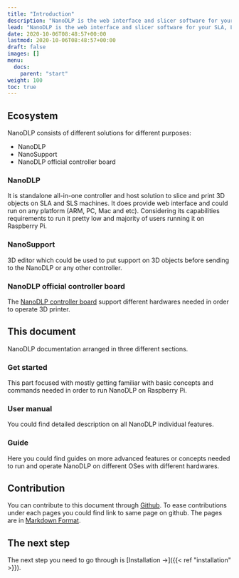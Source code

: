 ```yaml
---
title: "Introduction"
description: "NanoDLP is the web interface and slicer software for your SLA, LCD and DLP 3D printers that allows you to monitor and control your 3D printers."
lead: "NanoDLP is the web interface and slicer software for your SLA, LCD and DLP 3D printers that allows you to monitor and control your 3D printers. The goal of this document is to make you familiar with how to run NanoDLP and its functionalities."
date: 2020-10-06T08:48:57+00:00
lastmod: 2020-10-06T08:48:57+00:00
draft: false
images: []
menu:
  docs:
    parent: "start"
weight: 100
toc: true
---
```


## Ecosystem

NanoDLP consists of different solutions for different purposes:

* NanoDLP
* NanoSupport
* NanoDLP official controller board

### NanoDLP

It is standalone all-in-one controller and host solution to slice and print 3D objects on SLA and SLS machines. It does provide web interface and could run on any platform (ARM, PC, Mac and etc). Considering its capabilities requirements to run it pretty low and majority of users running it on Raspberry Pi.

### NanoSupport

3D editor which could be used to put support on 3D objects before sending to the NanoDLP or any other controller. 

### NanoDLP official controller board

The [NanoDLP controller board](https://www.nanodlp.com/nanodlp-controller-board/) support different hardwares needed in order to operate 3D printer.

## This document

NanoDLP documentation arranged in three different sections.

### Get started

This part focused with mostly getting familiar with basic concepts and commands needed in order to run NanoDLP on Raspberry Pi.

### User manual

You could find detailed description on all NanoDLP individual features.

### Guide

Here you could find guides on more advanced features or concepts needed to run and operate NanoDLP on different OSes with different hardwares.

## Contribution

You can contribute to this document through [Github](https://github.com/nanodlp/docs/). To ease contributions under each pages you could find link to same page on github. The pages are in [Markdown Format](https://www.markdownguide.org/).

## The next step

The next step you need to go through is [Installation →]({{< ref "installation" >}}).
